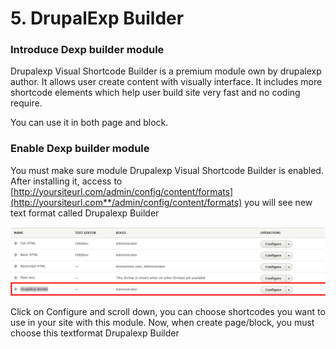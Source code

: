 # 5. DrupalExp Builder

### Introduce Dexp builder module

Drupalexp Visual Shortcode Builder is a premium module own by drupalexp author. It allows user create content with visually interface. It includes more shortcode elements which help user build site very fast and no coding require.

You can use it in both page and block.

### Enable Dexp builder module

You must make sure module Drupalexp Visual Shortcode Builder is enabled. After installing it, access to [http://yoursiteurl.com/admin/config/content/formats](http://yoursiteurl.com**/admin/config/content/formats) you will see new text format called Drupalexp Builder

![](../.gitbook/assets/dexp-builder-format.png)

Click on Configure and scroll down, you can choose shortcodes you want to use in your site with this module. Now, when create page/block, you must choose this textformat Drupalexp Builder

